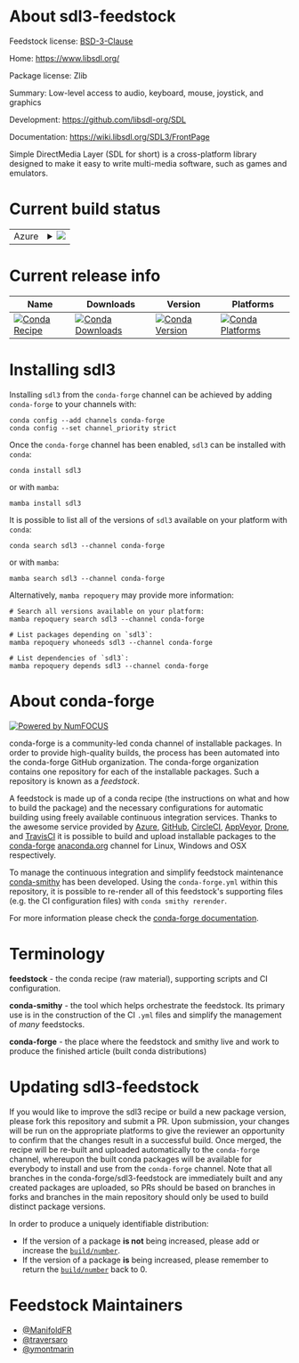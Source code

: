 About sdl3-feedstock
====================

Feedstock license: [BSD-3-Clause](https://github.com/conda-forge/sdl-feedstock/blob/main/LICENSE.txt)

Home: https://www.libsdl.org/

Package license: Zlib

Summary: Low-level access to audio, keyboard, mouse, joystick, and graphics

Development: https://github.com/libsdl-org/SDL

Documentation: https://wiki.libsdl.org/SDL3/FrontPage

Simple DirectMedia Layer (SDL for short) is a cross-platform library designed
to make it easy to write multi-media software, such as games and emulators.

Current build status
====================


<table>
    
  <tr>
    <td>Azure</td>
    <td>
      <details>
        <summary>
          <a href="https://dev.azure.com/conda-forge/feedstock-builds/_build/latest?definitionId=9425&branchName=main">
            <img src="https://dev.azure.com/conda-forge/feedstock-builds/_apis/build/status/sdl-feedstock?branchName=main">
          </a>
        </summary>
        <table>
          <thead><tr><th>Variant</th><th>Status</th></tr></thead>
          <tbody><tr>
              <td>linux_64</td>
              <td>
                <a href="https://dev.azure.com/conda-forge/feedstock-builds/_build/latest?definitionId=9425&branchName=main">
                  <img src="https://dev.azure.com/conda-forge/feedstock-builds/_apis/build/status/sdl-feedstock?branchName=main&jobName=linux&configuration=linux%20linux_64_" alt="variant">
                </a>
              </td>
            </tr><tr>
              <td>linux_aarch64</td>
              <td>
                <a href="https://dev.azure.com/conda-forge/feedstock-builds/_build/latest?definitionId=9425&branchName=main">
                  <img src="https://dev.azure.com/conda-forge/feedstock-builds/_apis/build/status/sdl-feedstock?branchName=main&jobName=linux&configuration=linux%20linux_aarch64_" alt="variant">
                </a>
              </td>
            </tr><tr>
              <td>linux_ppc64le</td>
              <td>
                <a href="https://dev.azure.com/conda-forge/feedstock-builds/_build/latest?definitionId=9425&branchName=main">
                  <img src="https://dev.azure.com/conda-forge/feedstock-builds/_apis/build/status/sdl-feedstock?branchName=main&jobName=linux&configuration=linux%20linux_ppc64le_" alt="variant">
                </a>
              </td>
            </tr><tr>
              <td>osx_64</td>
              <td>
                <a href="https://dev.azure.com/conda-forge/feedstock-builds/_build/latest?definitionId=9425&branchName=main">
                  <img src="https://dev.azure.com/conda-forge/feedstock-builds/_apis/build/status/sdl-feedstock?branchName=main&jobName=osx&configuration=osx%20osx_64_" alt="variant">
                </a>
              </td>
            </tr><tr>
              <td>osx_arm64</td>
              <td>
                <a href="https://dev.azure.com/conda-forge/feedstock-builds/_build/latest?definitionId=9425&branchName=main">
                  <img src="https://dev.azure.com/conda-forge/feedstock-builds/_apis/build/status/sdl-feedstock?branchName=main&jobName=osx&configuration=osx%20osx_arm64_" alt="variant">
                </a>
              </td>
            </tr><tr>
              <td>win_64</td>
              <td>
                <a href="https://dev.azure.com/conda-forge/feedstock-builds/_build/latest?definitionId=9425&branchName=main">
                  <img src="https://dev.azure.com/conda-forge/feedstock-builds/_apis/build/status/sdl-feedstock?branchName=main&jobName=win&configuration=win%20win_64_" alt="variant">
                </a>
              </td>
            </tr>
          </tbody>
        </table>
      </details>
    </td>
  </tr>
</table>

Current release info
====================

| Name | Downloads | Version | Platforms |
| --- | --- | --- | --- |
| [![Conda Recipe](https://img.shields.io/badge/recipe-sdl3-green.svg)](https://anaconda.org/conda-forge/sdl3) | [![Conda Downloads](https://img.shields.io/conda/dn/conda-forge/sdl3.svg)](https://anaconda.org/conda-forge/sdl3) | [![Conda Version](https://img.shields.io/conda/vn/conda-forge/sdl3.svg)](https://anaconda.org/conda-forge/sdl3) | [![Conda Platforms](https://img.shields.io/conda/pn/conda-forge/sdl3.svg)](https://anaconda.org/conda-forge/sdl3) |

Installing sdl3
===============

Installing `sdl3` from the `conda-forge` channel can be achieved by adding `conda-forge` to your channels with:

```
conda config --add channels conda-forge
conda config --set channel_priority strict
```

Once the `conda-forge` channel has been enabled, `sdl3` can be installed with `conda`:

```
conda install sdl3
```

or with `mamba`:

```
mamba install sdl3
```

It is possible to list all of the versions of `sdl3` available on your platform with `conda`:

```
conda search sdl3 --channel conda-forge
```

or with `mamba`:

```
mamba search sdl3 --channel conda-forge
```

Alternatively, `mamba repoquery` may provide more information:

```
# Search all versions available on your platform:
mamba repoquery search sdl3 --channel conda-forge

# List packages depending on `sdl3`:
mamba repoquery whoneeds sdl3 --channel conda-forge

# List dependencies of `sdl3`:
mamba repoquery depends sdl3 --channel conda-forge
```


About conda-forge
=================

[![Powered by
NumFOCUS](https://img.shields.io/badge/powered%20by-NumFOCUS-orange.svg?style=flat&colorA=E1523D&colorB=007D8A)](https://numfocus.org)

conda-forge is a community-led conda channel of installable packages.
In order to provide high-quality builds, the process has been automated into the
conda-forge GitHub organization. The conda-forge organization contains one repository
for each of the installable packages. Such a repository is known as a *feedstock*.

A feedstock is made up of a conda recipe (the instructions on what and how to build
the package) and the necessary configurations for automatic building using freely
available continuous integration services. Thanks to the awesome service provided by
[Azure](https://azure.microsoft.com/en-us/services/devops/), [GitHub](https://github.com/),
[CircleCI](https://circleci.com/), [AppVeyor](https://www.appveyor.com/),
[Drone](https://cloud.drone.io/welcome), and [TravisCI](https://travis-ci.com/)
it is possible to build and upload installable packages to the
[conda-forge](https://anaconda.org/conda-forge) [anaconda.org](https://anaconda.org/)
channel for Linux, Windows and OSX respectively.

To manage the continuous integration and simplify feedstock maintenance
[conda-smithy](https://github.com/conda-forge/conda-smithy) has been developed.
Using the ``conda-forge.yml`` within this repository, it is possible to re-render all of
this feedstock's supporting files (e.g. the CI configuration files) with ``conda smithy rerender``.

For more information please check the [conda-forge documentation](https://conda-forge.org/docs/).

Terminology
===========

**feedstock** - the conda recipe (raw material), supporting scripts and CI configuration.

**conda-smithy** - the tool which helps orchestrate the feedstock.
                   Its primary use is in the construction of the CI ``.yml`` files
                   and simplify the management of *many* feedstocks.

**conda-forge** - the place where the feedstock and smithy live and work to
                  produce the finished article (built conda distributions)


Updating sdl3-feedstock
=======================

If you would like to improve the sdl3 recipe or build a new
package version, please fork this repository and submit a PR. Upon submission,
your changes will be run on the appropriate platforms to give the reviewer an
opportunity to confirm that the changes result in a successful build. Once
merged, the recipe will be re-built and uploaded automatically to the
`conda-forge` channel, whereupon the built conda packages will be available for
everybody to install and use from the `conda-forge` channel.
Note that all branches in the conda-forge/sdl3-feedstock are
immediately built and any created packages are uploaded, so PRs should be based
on branches in forks and branches in the main repository should only be used to
build distinct package versions.

In order to produce a uniquely identifiable distribution:
 * If the version of a package **is not** being increased, please add or increase
   the [``build/number``](https://docs.conda.io/projects/conda-build/en/latest/resources/define-metadata.html#build-number-and-string).
 * If the version of a package **is** being increased, please remember to return
   the [``build/number``](https://docs.conda.io/projects/conda-build/en/latest/resources/define-metadata.html#build-number-and-string)
   back to 0.

Feedstock Maintainers
=====================

* [@ManifoldFR](https://github.com/ManifoldFR/)
* [@traversaro](https://github.com/traversaro/)
* [@ymontmarin](https://github.com/ymontmarin/)

